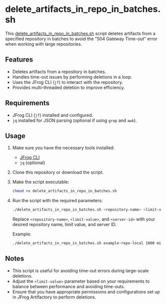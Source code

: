 
# delete_artifacts_in_repo_in_batches.sh

This [delete_artifacts_in_repo_in_batches.sh](delete_artifacts_in_repo_in_batches.sh) script deletes artifacts from a specified repository in batches to avoid 
the "504 Gateway Time-out" error when working with large repositories.

## Features

- Deletes artifacts from a repository in batches.
- Handles time-out issues by performing deletions in a loop.
- Uses the JFrog CLI (`jf`) to interact with the repository.
- Provides multi-threaded deletion to improve efficiency.

## Requirements

- JFrog CLI (`jf`) installed and configured.
- `jq` installed for JSON parsing (optional if using `grep` and `awk`).

## Usage

1. Make sure you have the necessary tools installed:
    - [JFrog CLI](https://jfrog.com/getcli/)
    - `jq` (optional)

2. Clone this repository or download the script.

3. Make the script executable:

    ```bash
    chmod +x delete_artifacts_in_repo_in_batches.sh
    ```

4. Run the script with the required parameters:

    ```bash
    ./delete_artifacts_in_repo_in_batches.sh <repository-name> <limit-value> <server-id>
    ```

    Replace `<repository-name>`, `<limit-value>`, and `<server-id>` with your desired repository name, limit value, and server ID.

    Example:

    ```bash
    ./delete_artifacts_in_repo_in_batches.sh example-repo-local 1000 mill
    ```

## Notes

- This script is useful for avoiding time-out errors during large-scale deletions.
- Adjust the `<limit-value>` parameter based on your requirements to balance between performance and avoiding time-outs.
- Ensure that you have appropriate permissions and configurations set up in JFrog Artifactory to perform deletions.

